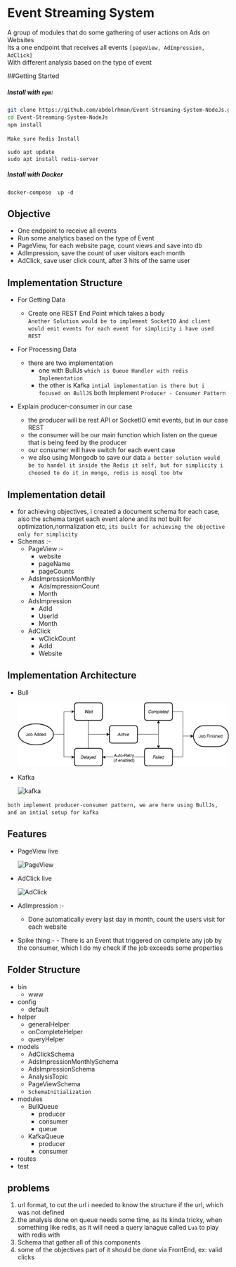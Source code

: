 # Event Streaming System

A group of modules that do some gathering of user actions on Ads on Websites <br>
Its a one endpoint that receives all events `[pageView, AdImpression, AdClick]`<br>
With different analysis based on the type of event

##Getting Started

##### Install with `npm`:

```sh
git clone https://github.com/abdolrhman/Event-Streaming-System-NodeJs.git
cd Event-Streaming-System-NodeJs
npm install
```

`Make sure Redis Install`

```shell script
sudo apt update
sudo apt install redis-server
```

##### Install with Docker

```
docker-compose  up -d
```

## Objective

- One endpoint to receive all events
- Run some analytics based on the type of Event
- PageView, for each website page, count views and save into db
- AdImpression, save the count of user visitors each month
- AdClick, save user click count, after 3 hits of the same user

## Implementation Structure

- For Getting Data
  - Create one REST End Point which takes a body
    <br>`Another Solution would be to implement SocketIO And client would emit events for each event for simplicity i have used REST`
- For Processing Data

  - there are two implementation
    - one with BullJs `which is Queue Handler with redis Implementation`
    - the other is Kafka `intial implementation is there but i focused on BullJS`
      both Implement `Producer - Consumer Pattern`

- Explain producer-consumer in our case

  - the producer will be rest API or SocketIO emit events, but in our case REST
  - the consumer will be our main function which listen on the queue that is being feed by the producer
  - our consumer will have switch for each event case
  - we also using Mongodb to save our data
    `a better solution would be to handel it inside the Redis it self, but for simplicity i choosed to do it in mongo, redis is nosql too btw`

## Implementation detail

- for achieving objectives, i created a document schema for each case, also the schema target each event alone and its not built for optimization,normalization etc, `its built for achieving the objective only for simplicity`
- Schemas :-
  - PageView :-
    - website
    - pageName
    - pageCounts
  - AdsImpressionMonthly
    - AdsImpressionCount
    - Month
  - AdsImpression
    - AdId
    - UserId
    - Month
  - AdClick
    - wClickCount
    - AdId
    - Website

## Implementation Architecture

- Bull

  ![bull](https://github.com/OptimalBits/bull/blob/develop/docs/job-lifecycle.png?raw=true)

- Kafka

  ![kafka](https://i.ibb.co/nB4QDnL/kafka-Speakol-Arch.png)

`both implement producer-consumer pattern, we are here using BullJs, and an intial setup for kafka`

## Features

- PageView live <br>

  ![PageView](https://media.giphy.com/media/S99fjAZ1nXf8fPZtP2/giphy.gif)

- AdClick live<br>

  ![AdClick](https://media.giphy.com/media/S463xieemU27eCWbh2/giphy.gif)

- AdImpression :-
  - Done automatically every last day in month, count the users visit for each website

* Spike thing:- - There is an Event that triggered on complete any job by the consumer, which I do my check
  if the job exceeds some properties

## Folder Structure

- bin
  - www
- config
  - default
- helper
  - generalHelper
  - onCompleteHelper
  - queryHelper
- models
  - AdClickSchema
  - AdsImpressionMonthlySchema
  - AdsImpressionSchema
  - AnalysisTopic
  - PageViewSchema
  - `SchemaInitialization`
- modules
  - BullQueue
    - producer
    - consumer
    - queue
  - KafkaQueue 
    - producer
    - consumer
- routes
- test
## problems

1. url format, to cut the url i needed to know the structure if the url, which was not defined
2. the analysis done on queue needs some time, as its kinda tricky, when something like redis, as it will need a query lanague called `Lua` to play with redis with
3. Schema that gather all of this components
4. some of the objectives part of it should be done via FrontEnd, ex: valid clicks
  

